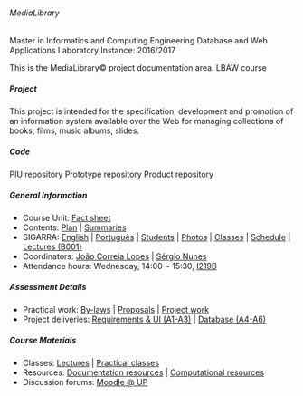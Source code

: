 ###### MediaLibrary ######

Master in Informatics and Computing Engineering
Database and Web Applications Laboratory
Instance: 2016/2017 

This is the MediaLibrary© project documentation area. LBAW course

##### Project #####

This project is intended for the specification, development and promotion of an information system available over the Web for managing collections of books, films, music albums, slides.

##### Code #####

PIU repository
Prototype repository
Product repository

##### General Information #####

  * Course Unit: [Fact sheet](https://web.fe.up.pt/~jlopes/doku.php/teach/lbaw/sheet)
  * Contents: [Plan](https://web.fe.up.pt/~jlopes/doku.php/teach/lbaw/plan) | [Summaries](https://sigarra.up.pt/feup/pt/sumarios_geral.ver?pv_ocorrencia_id=384950)
  * SIGARRA: [English](https://sigarra.up.pt/feup/en/ucurr_geral.ficha_uc_view?pv_ocorrencia_id=384950) | [Português](https://sigarra.up.pt/feup/pt/ucurr_geral.ficha_uc_view?pv_ocorrencia_id=384950) | [Students](https://sigarra.up.pt/feup/pt/fest_geral.estudantes_inscritos_list?pv_ocorrencia_id=384950) | [Photos](https://sigarra.up.pt/feup/pt/fest_geral.fotos_estud_inscritos_list?pv_ocorrencia_id=384950&pv_dimensao_matriz=6) | [Classes](https://sigarra.up.pt/feup/pt/it_listagem.lista_turma_disciplina?pv_curso_id=742&pv_ocorrencia_id=384950&pv_ano_lectivo=2016&pv_periodo_id=2&pv_no_menu=1) | [Schedule](https://sigarra.up.pt/feup/pt/hor_geral.ucurr_view?pv_ocorrencia_id=384950) | [Lectures (B001)](https://sigarra.up.pt/feup/pt/instal_geral.espaco_view?pv_id=73141)
  * Coordinators: [João Correia Lopes](http://sigarra.up.pt/feup/en/func_geral.FormView?p_codigo=230756) | [Sérgio Nunes](http://sigarra.up.pt/feup/funcionarios_geral.FormView?p_codigo=310021)
  * Attendance hours: Wednesday, 14:00 ~ 15:30, [I219B](https://sigarra.up.pt/feup/pt/instal_geral.espaco_view?pv_id=74633)

##### Assessment Details #####

  * Practical work: [By-laws](https://web.fe.up.pt/~jlopes/doku.php/teach/lbaw/bylaws) | [Proposals](https://web.fe.up.pt/~jlopes/doku.php/teach/lbaw/proposals) | [Project work](http://lbaw.fe.up.pt/201617/doku.php/index)
  * Project deliveries: [Requirements & UI (A1-A3)](https://web.fe.up.pt/~jlopes/doku.php/teach/lbaw/artefacts#i_requirements_specification_and_user_interfaces_er) | [Database (A4-A6)](https://web.fe.up.pt/~jlopes/doku.php/teach/lbaw/artefacts#ii_database_specification_ebd)

##### Course Materials #####

  * Classes: [Lectures](https://web.fe.up.pt/~jlopes/doku.php/teach/lbaw/lectures/index) | [Practical classes](https://web.fe.up.pt/~jlopes/doku.php/teach/lbaw/labs/index)
  * Resources: [Documentation resources](https://web.fe.up.pt/~jlopes/doku.php/teach/lbaw/lectures/index) | [Computational resources](https://web.fe.up.pt/~jlopes/doku.php/teach/lbaw/tools)
  * Discussion forums: [Moodle @ UP](https://moodle.up.pt/course/view.php?id=1709)
